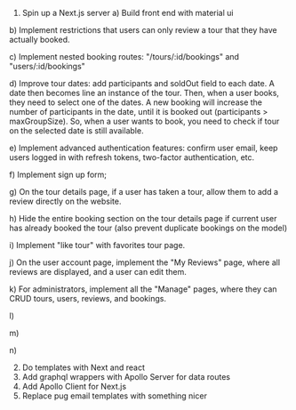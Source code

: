 1. Spin up a Next.js server
  a) Build front end with material ui

  b) Implement restrictions that users can only review a tour that they have actually booked.

  c) Implement nested booking routes: "/tours/:id/bookings"  and "users/:id/bookings"

  d) Improve tour dates: add participants and soldOut field to each date. A date then becomes line an instance of the tour. Then, when a user books, they need to select one of the dates. A new booking will increase the number of participants in the date, until it is booked out (participants > maxGroupSize). So, when a user wants to book, you need to check if tour on the selected date is still available.

  e) Implement advanced authentication features: confirm user email, keep users logged in with refresh tokens, two-factor authentication, etc.

  f) Implement sign up form; 

  g) On the tour details page, if a user  has taken a tour, allow them to add a review directly on the website. 

  h) Hide the entire booking section on the tour details page if current user has already booked the tour (also prevent duplicate bookings on the model)

  i) Implement "like tour" with favorites tour page.

  j) On the user account page, implement the "My Reviews" page, where all reviews are displayed, and a user can edit them. 

  k) For administrators, implement all the "Manage" pages, where they can CRUD tours, users, reviews, and bookings.

  l)

  m)

  n)

2. Do templates with Next and react
3. Add graphql wrappers with Apollo Server for data routes
4. Add Apollo Client for Next.js
5. Replace pug email templates with something nicer